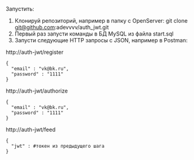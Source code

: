 Запустить:
1. Клонируй репозиторий, например в папку с OpenServer: git clone git@github.com:adevvvv/auth_jwt.git
2. Первый раз запусти команды в БД MySQL из файла start.sql
3. Запусти следующие HTTP запросы c JSON, например в Postman:

http://auth-jwt/register

```
{
  "email" : "vk@bk.ru",
  "password" : "1111"
}
```

http://auth-jwt/authorize

```
{
  "email" : "vk@bk.ru",
  "password" : "1111"
}
```

http://auth-jwt/feed
```
{
  "jwt" : #токен из предыдущего шага
}
```
